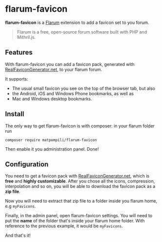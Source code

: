 # flarum-favicon
**flarum-favicon** is a [Flarum](https://github.com/flarum/flarum/) extension to add a favicon set to you forum.

>Flarum is a free, open-source forum software built with PHP and Mithril.js.

## Features
With flarum-favicon you can add a favicon pack, generated with [RealFaviconGenerator.net](https://realfavicongenerator.net/), to your flarum forum.

It supports:
- The usual small favicon you see on the top of the browser tab, but also
- the Android, iOS and Windows Phone bookmarks, as well as
- Mac and Windows desktop bookmarks.

## Install
The only way to get flarum-favicon is with composer: in your flarum folder run
  ```
  composer require matpompili/flarum-favicon
  ```

Then enable it you administration panel. Done!

## Configuration
You need to get a favicon pack with [RealFaviconGenerator.net](https://realfavicongenerator.net/), which is **free** and **highly customizable**. After you chose all the icons, compression, interpolation and so on, you will be able to download the favicon pack as a **zip file**.

Now you will need to extract that zip file to a folder inside you flarum home, e.g `myFavicons`.

Finally, in the admin panel, open flarum-favicon settings. You will need to put the **name** of the folder that's inside your flarum home folder. With reference to the previous example, it would be `myFavicons`.

And that's it!
